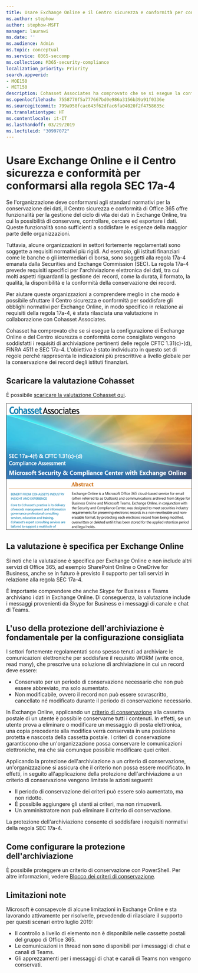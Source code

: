 ```yaml
---
title: Usare Exchange Online e il Centro sicurezza e conformità per conformarsi alla regola SEC 17a-4
ms.author: stephow
author: stephow-MSFT
manager: laurawi
ms.date: ''
ms.audience: Admin
ms.topic: conceptual
ms.service: O365-seccomp
ms.collection: M365-security-compliance
localization_priority: Priority
search.appverid:
- MOE150
- MET150
description: Cohasset Associates ha comprovato che se si esegue la configurazione di Exchange Online e del Centro sicurezza e conformità come consigliato vengono soddisfatti i requisiti di archiviazione pertinenti delle regole CFTC 1.31(c)-(d), FINRA 4511 e SEC 17a-4. È possibile scaricare la valutazione.
ms.openlocfilehash: 7558770f5a777667bd0e986a3156b39a91f0336e
ms.sourcegitcommit: 799a958fcac643f62dfac6fa04020f2f4758635c
ms.translationtype: HT
ms.contentlocale: it-IT
ms.lasthandoff: 03/29/2019
ms.locfileid: "30997072"
---
```

# <a name="use-exchange-online-and-the-security--compliance-center-to-comply-with-sec-rule-17a-4"></a>Usare Exchange Online e il Centro sicurezza e conformità per conformarsi alla regola SEC 17a-4

Se l'organizzazione deve conformarsi agli standard normativi per la conservazione dei dati, il Centro sicurezza e conformità di Office 365 offre funzionalità per la gestione del ciclo di vita dei dati in Exchange Online, tra cui la possibilità di conservare, controllare, cercare ed esportare i dati. Queste funzionalità sono sufficienti a soddisfare le esigenze della maggior parte delle organizzazioni.

Tuttavia, alcune organizzazioni in settori fortemente regolamentati sono soggette a requisiti normativi più rigidi. Ad esempio, gli istituti finanziari come le banche o gli intermediari di borsa, sono soggetti alla regola 17a-4 emanata dalla Securities and Exchange Commission (SEC). La regola 17a-4 prevede requisiti specifici per l'archiviazione elettronica dei dati, tra cui molti aspetti riguardanti la gestione dei record, come la durata, il formato, la qualità, la disponibilità e la conformità della conservazione dei record.

Per aiutare queste organizzazioni a comprendere meglio in che modo è possibile sfruttare il Centro sicurezza e conformità per soddisfare gli obblighi normativi per Exchange Online, in modo specifico in relazione ai requisiti della regola 17a-4, è stata rilasciata una valutazione in collaborazione con Cohasset Associates.

Cohasset ha comprovato che se si esegue la configurazione di Exchange Online e del Centro sicurezza e conformità come consigliato vengono soddisfatti i requisiti di archiviazione pertinenti delle regole CFTC 1.31(c)-(d), FINRA 4511 e SEC 17a-4. L'obiettivo è stato individuato in questo set di regole perché rappresenta le indicazioni più prescrittive a livello globale per la conservazione dei record degli istituti finanziari.

## <a name="download-the-cohasset-assessment"></a>Scaricare la valutazione Cohasset

È possibile [scaricare la valutazione Cohasset qui](https://servicetrust.microsoft.com/ViewPage/TrustDocuments?command=Download&downloadType=Document&downloadId=9fa8349d-a0c9-47d9-93ad-472aa0fa44ec&docTab=6d000410-c9e9-11e7-9a91-892aae8839ad_FAQ_and_White_Papers).

![Pagina del titolo della valutazione scaricabile di Cohasset Associates](media/cohasset-associates-assessment.png)

## <a name="this-assessment-is-specific-to-exchange-online"></a>La valutazione è specifica per Exchange Online

Si noti che la valutazione è specifica per Exchange Online e non include altri servizi di Office 365, ad esempio SharePoint Online o OneDrive for Business, anche se in futuro è previsto il supporto per tali servizi in relazione alla regola SEC 17a-4.

È importante comprendere che anche Skype for Business e Teams archiviano i dati in Exchange Online. Di conseguenza, la valutazione include i messaggi provenienti da Skype for Business e i messaggi di canale e chat di Teams.

## <a name="using-preservation-lock-is-key-to-the-recommended-configuration"></a>L'uso della protezione dell'archiviazione è fondamentale per la configurazione consigliata

I settori fortemente regolamentati sono spesso tenuti ad archiviare le comunicazioni elettroniche per soddisfare il requisito WORM (write once, read many), che prescrive una soluzione di archiviazione in cui un record deve essere:

- Conservato per un periodo di conservazione necessario che non può essere abbreviato, ma solo aumentato.
- Non modificabile, ovvero il record non può essere sovrascritto, cancellato né modificato durante il periodo di conservazione necessario.

In Exchange Online, applicando un [criterio di conservazione](retention-policies.md) alla cassetta postale di un utente è possibile conservarne tutti i contenuti. In effetti, se un utente prova a eliminare o modificare un messaggio di posta elettronica, una copia precedente alla modifica verrà conservata in una posizione protetta e nascosta della cassetta postale. I criteri di conservazione garantiscono che un'organizzazione possa conservare le comunicazioni elettroniche, ma che sia comunque possibile modificare quei criteri.

Applicando la protezione dell'archiviazione a un criterio di conservazione, un'organizzazione si assicura che il criterio non possa essere modificato. In effetti, in seguito all'applicazione della protezione dell'archiviazione a un criterio di conservazione vengono limitate le azioni seguenti:

- Il periodo di conservazione dei criteri può essere solo aumentato, ma non ridotto.
- È possibile aggiungere gli utenti ai criteri, ma non rimuoverli.
- Un amministratore non può eliminare il criterio di conservazione.

La protezione dell'archiviazione consente di soddisfare i requisiti normativi della regola SEC 17a-4.

## <a name="how-to-set-up-preservation-lock"></a>Come configurare la protezione dell'archiviazione

È possibile proteggere un criterio di conservazione con PowerShell. Per altre informazioni, vedere [Blocco dei criteri di conservazione](retention-policies.md#locking-a-retention-policy).

## <a name="known-limitations"></a>Limitazioni note

Microsoft è consapevole di alcune limitazioni in Exchange Online e sta lavorando attivamente per risolverle, prevedendo di rilasciare il supporto per questi scenari entro luglio 2019:

- Il controllo a livello di elemento non è disponibile nelle cassette postali del gruppo di Office 365.
- Le comunicazioni in thread non sono disponibili per i messaggi di chat e canali di Teams.
- Gli apprezzamenti per i messaggi di chat e canali di Teams non vengono conservati.
